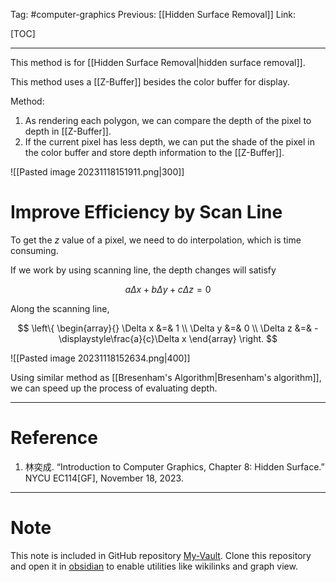 Tag: #computer-graphics 
Previous: [[Hidden Surface Removal]]
Link: 

[TOC]

---

This method is for [[Hidden Surface Removal|hidden surface removal]].

This method uses a [[Z-Buffer]] besides the color buffer for display.

Method:

1. As rendering each polygon, we can compare the depth of the pixel to depth in [[Z-Buffer]]. 
2. If the current pixel has less depth, we can put the shade of the pixel in the color buffer and store depth information to the [[Z-Buffer]].

![[Pasted image 20231118151911.png|300]]

# Improve Efficiency by Scan Line

To get the $z$ value of a pixel, we need to do interpolation, which is time consuming.

If we work by using scanning line, the depth changes will satisfy

$$a\Delta x + b\Delta y + c\Delta z = 0$$

Along the scanning line, 

$$
\left\{
	\begin{array}{}
		\Delta x &=& 1 \\
		\Delta y &=& 0 \\
		\Delta z &=& -\displaystyle\frac{a}{c}\Delta x
	\end{array}
\right.
$$

![[Pasted image 20231118152634.png|400]]

Using similar method as [[Bresenham's Algorithm|Bresenham's algorithm]], we can speed up the process of evaluating depth.

---

# Reference

1. 林奕成. “Introduction to Computer Graphics, Chapter 8: Hidden Surface.” NYCU EC114[GF], November 18, 2023.

---

# Note

This note is included in GitHub repository [My-Vault](https://github.com/LittleD3092/My-Vault.git). Clone this repository and open it in [obsidian](https://obsidian.md/) to enable utilities like wikilinks and graph view.